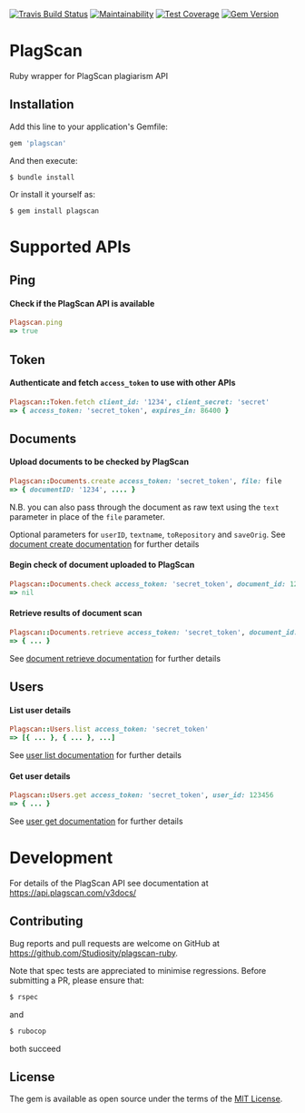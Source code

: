[![Travis Build Status](http://img.shields.io/travis/Studiosity/plagscan-ruby.svg?style=flat)](https://travis-ci.org/Studiosity/plagscan-ruby)
[![Maintainability](https://api.codeclimate.com/v1/badges/43ec9575fe4727b96adb/maintainability)](https://codeclimate.com/github/Studiosity/plagscan-ruby/maintainability)
[![Test Coverage](https://api.codeclimate.com/v1/badges/43ec9575fe4727b96adb/test_coverage)](https://codeclimate.com/github/Studiosity/plagscan-ruby/test_coverage)
[![Gem Version](http://img.shields.io/gem/v/plagscan.svg?style=flat)](http://rubygems.org/gems/plagscan)

# PlagScan

Ruby wrapper for PlagScan plagiarism API

## Installation

Add this line to your application's Gemfile:

```ruby
gem 'plagscan'
```

And then execute:

    $ bundle install

Or install it yourself as:

    $ gem install plagscan

# Supported APIs

## Ping
#### Check if the PlagScan API is available 
```ruby
Plagscan.ping
=> true
```

## Token
#### Authenticate and fetch `access_token` to use with other APIs
```ruby
Plagscan::Token.fetch client_id: '1234', client_secret: 'secret'
=> { access_token: 'secret_token', expires_in: 86400 }
```

## Documents
#### Upload documents to be checked by PlagScan 
```ruby
Plagscan::Documents.create access_token: 'secret_token', file: file
=> { documentID: '1234', .... }
```

N.B. you can also pass through the document as raw text using the `text` parameter in place of the `file` parameter.

Optional parameters for `userID`, `textname`, `toRepository` and `saveOrig`.
See [document create documentation](https://api.plagscan.com/v3docs/#api-Document-SubmitDocument)
for further details

#### Begin check of document uploaded to PlagScan
```ruby
Plagscan::Documents.check access_token: 'secret_token', document_id: 1234
=> nil
```

#### Retrieve results of document scan
```ruby
Plagscan::Documents.retrieve access_token: 'secret_token', document_id: 1234, mode: 0
=> { ... }
```
See [document retrieve documentation](https://api.plagscan.com/v3docs/#api-Document-RetrieveDocumentReport)
for further details

## Users
#### List user details
```ruby
Plagscan::Users.list access_token: 'secret_token'
=> [{ ... }, { ... }, ...]
```
See [user list documentation](https://api.plagscan.com/v3docs/#api-User-ListUser) for further details

#### Get user details
```ruby
Plagscan::Users.get access_token: 'secret_token', user_id: 123456
=> { ... }
```
See [user get documentation](https://api.plagscan.com/v3docs/#api-User-GetUser) for further details


# Development

For details of the PlagScan API see documentation at https://api.plagscan.com/v3docs/


## Contributing

Bug reports and pull requests are welcome on GitHub at https://github.com/Studiosity/plagscan-ruby.

Note that spec tests are appreciated to minimise regressions.
Before submitting a PR, please ensure that:
 
```bash
$ rspec
```
and

```bash
$ rubocop
```
both succeed 


## License

The gem is available as open source under the terms of the [MIT License](http://opensource.org/licenses/MIT).
